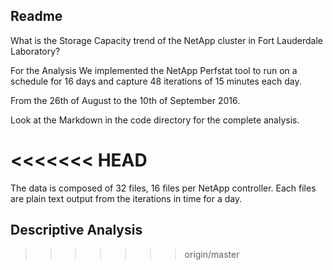 ## Readme

What is the Storage Capacity trend of the NetApp cluster in Fort Lauderdale Laboratory?

For the Analysis We implemented the NetApp Perfstat tool to run on a schedule for 16 days and capture 48 iterations of 15 minutes each day.

From the 26th of August to the 10th of September 2016.

Look at the Markdown in the code directory for the complete analysis. 



<<<<<<< HEAD
=======
The data is composed of 32 files, 16 files per NetApp controller. Each files are plain text output from the iterations in time for a day.

## Descriptive Analysis
>>>>>>> origin/master
